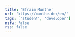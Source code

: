 ```yaml
---
title: 'Efraim Munthe'
url: 'https://munthe.dev/en/'
tags: ['student', 'developer']
nsfw: false
rss: false
---
```

